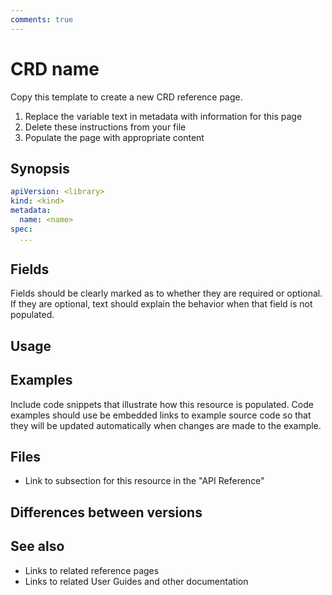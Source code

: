 ```yaml
---
comments: true
---
```


# CRD name

Copy this template to create a new CRD reference page.

1. Replace the variable text in metadata with information for this page
1. Delete these instructions from your file
1. Populate the page with appropriate content

## Synopsis

```yaml
apiVersion: <library>
kind: <kind>
metadata:
  name: <name>
spec:
  ...
```

## Fields

<!-- Detailed description of each field/parameter -->

<!-- * **apiVersion** -- API version being used -->
<!-- * **kind** -- Resource type. -->
<!--    Must be set to `<xxx>` -->
<!-- * **metadata** -->
<!--   * **name** -- Unique name of this <resource>. -->
<!--     Names must comply with the -->
<!-- markdownlint-disable-next-line line-length -->
<!--     [Kubernetes Object Names and IDs](https://kubernetes.io/docs/concepts/overview/working-with-objects/names/#dns-subdomain-names) -->
<!--     specification. -->
<!-- * **spec** -->
<!-- ... -->

Fields should be clearly marked as to whether they are
required or optional.
If they are optional,
text should explain the behavior when that field is not populated.

## Usage

<!-- How this CRD is "activated".  For example, which event uses this CRD -->
<!-- Instructions and guidelines for when and how to customize a CRD -->

## Examples

Include code snippets that illustrate
how this resource is populated.
Code examples should use be embedded links to example source code
so that they will be updated automatically when changes are made to the example.

## Files

* Link to subsection for this resource in the "API Reference"

## Differences between versions

## See also

* Links to related reference pages
* Links to related User Guides and other documentation
